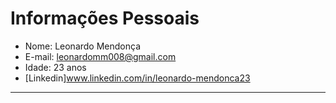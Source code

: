 # Informações Pessoais

- Nome: Leonardo Mendonça
- E-mail: leonardomm008@gmail.com
- Idade: 23 anos
- [Linkedin]www.linkedin.com/in/leonardo-mendonca23

---